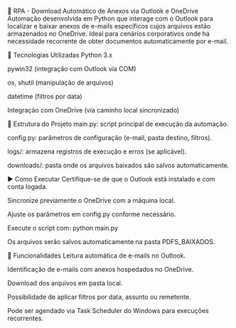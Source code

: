 🤖 RPA - Download Automático de Anexos via Outlook e OneDrive
Automação desenvolvida em Python que interage com o Outlook para localizar e baixar anexos de e-mails específicos cujos arquivos estão armazenados no OneDrive. Ideal para cenários corporativos onde há necessidade recorrente de obter documentos automaticamente por e-mail.

🔧 Tecnologias Utilizadas
Python 3.x

pywin32 (integração com Outlook via COM)

os, shutil (manipulação de arquivos)

datetime (filtros por data)

Integração com OneDrive (via caminho local sincronizado)

📁 Estrutura do Projeto
main.py: script principal de execução da automação.

config.py: parâmetros de configuração (e-mail, pasta destino, filtros).

logs/: armazena registros de execução e erros (se aplicável).

downloads/: pasta onde os arquivos baixados são salvos automaticamente.

▶️ Como Executar
Certifique-se de que o Outlook está instalado e com conta logada.

Sincronize previamente o OneDrive com a máquina local.

Ajuste os parâmetros em config.py conforme necessário.

Execute o script com: python main.py

Os arquivos serão salvos automaticamente na pasta PDFS_BAIXADOS.

🚀 Funcionalidades
Leitura automática de e-mails no Outlook.

Identificação de e-mails com anexos hospedados no OneDrive.

Download dos arquivos em pasta local.

Possibilidade de aplicar filtros por data, assunto ou remetente.

Pode ser agendado via Task Scheduler do Windows para execuções recorrentes.
